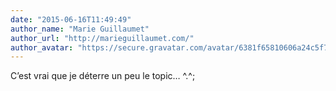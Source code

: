 ```yaml
---
date: "2015-06-16T11:49:49"
author_name: "Marie Guillaumet"
author_url: "http://marieguillaumet.com/"
author_avatar: "https://secure.gravatar.com/avatar/6381f65810606a24c5f7086d072342f2?s=48&d=mm&r=g"
---
```

C’est vrai que je déterre un peu le topic… ^.^;